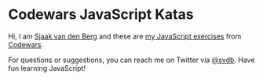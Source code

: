 # Codewars JavaScript Katas

Hi, I am [Sjaak van den Berg](http://svdb.co/) and these are [my JavaScript exercises](http://www.codewars.com/users/sjaakvandenberg) from [Codewars](http://www.codewars.com/).

For questions or suggestions, you can reach me on Twitter via [@svdb](https://twitter.com/svdb). Have fun learning JavaScript!